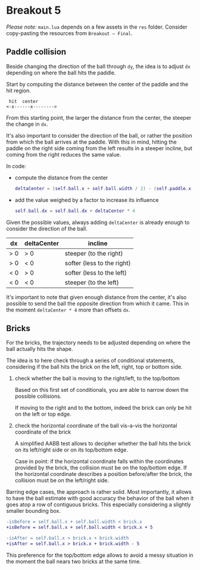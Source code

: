 # Breakout 5

_Please note:_ `main.lua` depends on a few assets in the `res` folder. Consider copy-pasting the resources from `Breakout — Final`.

## Paddle collision

Beside changing the direction of the ball through `dy`, the idea is to adjust `dx` depending on where the ball hits the paddle.

Start by computing the distance between the center of the paddle and the hit region.

```text
 hit  center
<-x------x-------->
```

From this starting point, the larger the distance from the center, the steeper the change in `dx`.

It's also important to consider the direction of the ball, or rather the position from which the ball arrives at the paddle. With this in mind, hitting the paddle on the right side coming from the left results in a steeper incline, but coming from the right reduces the same value.

In code:

- compute the distance from the center

  ```lua
  deltaCenter = (self.ball.x + self.ball.width / 2) - (self.paddle.x + self.paddle.width / 2)
  ```

- add the value weighed by a factor to increase its influence

  ```lua
  self.ball.dx = self.ball.dx + deltaCenter * 4
  ```

Given the possible values, always adding `deltaCenter` is already enough to consider the direction of the ball.

| dx  | deltaCenter | incline                    |
| --- | ----------- | -------------------------- |
| > 0 | > 0         | steeper (to the right)     |
| > 0 | < 0         | softer (less to the right) |
| < 0 | > 0         | softer (less to the left)  |
| < 0 | < 0         | steeper (to the left)      |

It's important to note that given enough distance from the center, it's also possible to send the ball the opposite direction from which it came. This in the moment `deltaCenter * 4` more than offsets `dx`.

## Bricks

For the bricks, the trajectory needs to be adjusted depending on where the ball actually hits the shape.

The idea is to here check through a series of conditional statements, considering if the ball hits the brick on the left, right, top or bottom side.

1. check whether the ball is moving to the right/left, to the top/bottom

   Based on this first set of conditionals, you are able to narrow down the possible collisions.

   If moving to the right and to the bottom, indeed the brick can only be hit on the left or top edge.

2. check the horizontal coordinate of the ball vis-a-vis the horizontal coordinate of the brick

   A simplified AABB test allows to decipher whether the ball hits the brick on its left/right side or on its top/bottom edge.

   Case in point: if the horizontal coordinate falls within the coordinates provided by the brick, the collision must be on the top/bottom edge. If the horizontal coordinate describes a position before/after the brick, the collision must be on the left/right side.

Barring edge cases, the approach is rather solid. Most importantly, it allows to have the ball estimate with good accuracy the behavior of the ball when it goes atop a row of contiguous bricks. This especially considering a slightly smaller bounding box.

```diff
-isBefore = self.ball.x + self.ball.width < brick.x
+isBefore = self.ball.x + self.ball.width < brick.x + 5

-isAfter = self.ball.x > brick.x + brick.width
+isAfter = self.ball.x > brick.x + brick.width - 5
```

This preference for the top/bottom edge allows to avoid a messy situation in the moment the ball nears two bricks at the same time.
